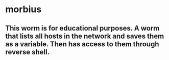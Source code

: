 # morbius
## This worm is for educational purposes. A worm that lists all hosts in the network and saves them as a variable. Then has access to them through reverse shell.

